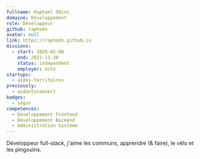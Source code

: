 ```yaml
---
fullname: Raphael Odini
domaine: Développement
role: Développeur
github: raphodn
avatar: null
link: https://raphodn.github.io
missions:
  - start: 2020-01-08
    end: 2021-11-30
    status: independent
    employer: octo
startups:
  - aides-territoires
previously:
  - aidantsconnect
badges:
  - segur
competences:
  - Développement Frontend
  - Développement Backend
  - Administration Système
---
```

Développeur full-stack, j'aime les communs, apprendre (& faire), le vélo et les pingouins.